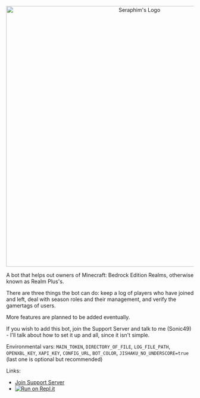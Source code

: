 <p align="center">
  <img src="https://cdn.discordapp.com/attachments/775932004985208853/846987950058635274/BedrockRealmBotBanner.png" alt="Seraphim's Logo" width="700"/>
</p>

A bot that helps out owners of Minecraft: Bedrock Edition Realms, otherwise known as Realm Plus's.

There are three things the bot can do: keep a log of players who have joined and left, deal with season roles and their management, and verify the gamertags of users.

More features are planned to be added eventually.

If you wish to add this bot, join the Support Server and talk to me (Sonic49) - I'll talk about how to set it up and all, since it isn't simple.

Environmental vars: `MAIN_TOKEN`, `DIRECTORY_OF_FILE`, `LOG_FILE_PATH`, `OPENXBL_KEY`, `XAPI_KEY`, `CONFIG_URL`, `BOT_COLOR`, `JISHAKU_NO_UNDERSCORE=true` (last one is optional but recommended)

Links:

* [Join Support Server](https://discord.gg/NSdetwGjpK)
* [![Run on Repl.it](https://repl.it/badge/github/Sonic4999/GenericRealmBot)](https://repl.it/github/Sonic4999/GenericRealmBot)
